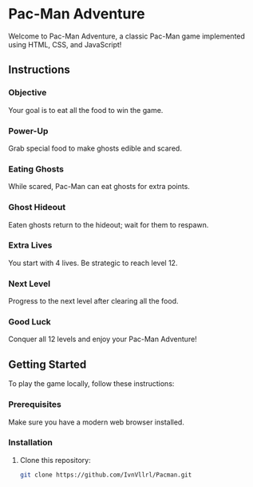 # Pac-Man Adventure

Welcome to Pac-Man Adventure, a classic Pac-Man game implemented using HTML, CSS, and JavaScript!

## Instructions

### Objective

Your goal is to eat all the food to win the game.

### Power-Up

Grab special food to make ghosts edible and scared.

### Eating Ghosts

While scared, Pac-Man can eat ghosts for extra points.

### Ghost Hideout

Eaten ghosts return to the hideout; wait for them to respawn.

### Extra Lives

You start with 4 lives. Be strategic to reach level 12.

### Next Level

Progress to the next level after clearing all the food.

### Good Luck

Conquer all 12 levels and enjoy your Pac-Man Adventure!

## Getting Started

To play the game locally, follow these instructions:

### Prerequisites

Make sure you have a modern web browser installed.

### Installation

1. Clone this repository:

   ```bash
   git clone https://github.com/IvnVllrl/Pacman.git
   ```
